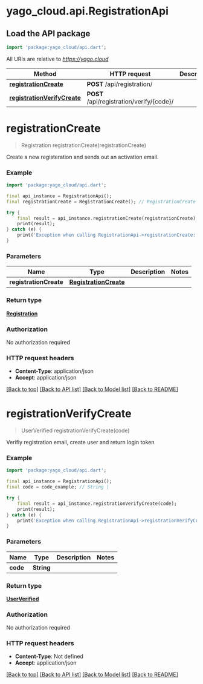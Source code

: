 # yago_cloud.api.RegistrationApi

## Load the API package
```dart
import 'package:yago_cloud/api.dart';
```

All URIs are relative to *https://yago.cloud*

Method | HTTP request | Description
------------- | ------------- | -------------
[**registrationCreate**](RegistrationApi.md#registrationcreate) | **POST** /api/registration/ | 
[**registrationVerifyCreate**](RegistrationApi.md#registrationverifycreate) | **POST** /api/registration/verify/{code}/ | 


# **registrationCreate**
> Registration registrationCreate(registrationCreate)



Create a new registeration and sends out an activation email.

### Example
```dart
import 'package:yago_cloud/api.dart';

final api_instance = RegistrationApi();
final registrationCreate = RegistrationCreate(); // RegistrationCreate | 

try {
    final result = api_instance.registrationCreate(registrationCreate);
    print(result);
} catch (e) {
    print('Exception when calling RegistrationApi->registrationCreate: $e\n');
}
```

### Parameters

Name | Type | Description  | Notes
------------- | ------------- | ------------- | -------------
 **registrationCreate** | [**RegistrationCreate**](RegistrationCreate.md)|  | 

### Return type

[**Registration**](Registration.md)

### Authorization

No authorization required

### HTTP request headers

 - **Content-Type**: application/json
 - **Accept**: application/json

[[Back to top]](#) [[Back to API list]](../README.md#documentation-for-api-endpoints) [[Back to Model list]](../README.md#documentation-for-models) [[Back to README]](../README.md)

# **registrationVerifyCreate**
> UserVerified registrationVerifyCreate(code)



Verifiy registration email, create user and return login token

### Example
```dart
import 'package:yago_cloud/api.dart';

final api_instance = RegistrationApi();
final code = code_example; // String | 

try {
    final result = api_instance.registrationVerifyCreate(code);
    print(result);
} catch (e) {
    print('Exception when calling RegistrationApi->registrationVerifyCreate: $e\n');
}
```

### Parameters

Name | Type | Description  | Notes
------------- | ------------- | ------------- | -------------
 **code** | **String**|  | 

### Return type

[**UserVerified**](UserVerified.md)

### Authorization

No authorization required

### HTTP request headers

 - **Content-Type**: Not defined
 - **Accept**: application/json

[[Back to top]](#) [[Back to API list]](../README.md#documentation-for-api-endpoints) [[Back to Model list]](../README.md#documentation-for-models) [[Back to README]](../README.md)

